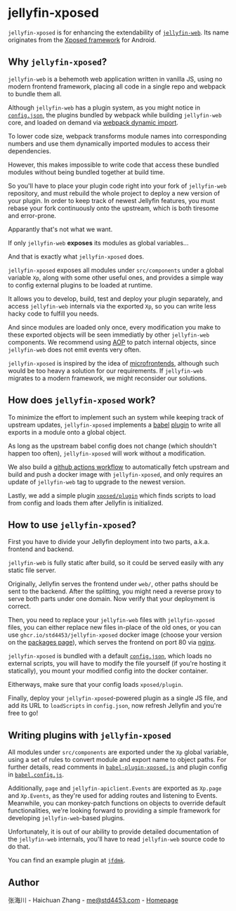 # jellyfin-xposed

`jellyfin-xposed` is for enhancing the extendability of [`jellyfin-web`](https://github.com/jellyfin/jellyfin-web). Its name originates from the [Xposed framework](https://www.xda-developers.com/xposed-framework-hub/) for Android.

## Why `jellyfin-xposed`?

`jellyfin-web` is a behemoth web application written in vanilla JS, using no modern frontend framework, placing all code in a single repo and webpack to bundle them all.

Although `jellyfin-web` has a plugin system, as you might notice in [`config.json`](https://github.com/jellyfin/jellyfin-web/blob/v10.7.7/src/config.json#L27), the plugins bundled by webpack while building `jellyfin-web` core, and loaded on demand via [webpack dynamic import](https://webpack.js.org/guides/code-splitting/#dynamic-imports).

To lower code size, webpack transforms module names into corresponding numbers and use them dynamically imported modules to access their dependencies. 

However, this makes impossible to write code that access these bundled modules without being bundled together at build time. 

So you'll have to place your plugin code right into your fork of `jellyfin-web` repository, and must rebuild the whole project to deploy a new version of your plugin. In order to keep track of newest Jellyfin features, you must rebase your fork continuously onto the upstream, which is both tiresome and error-prone.

Apparantly that's not what we want.

If only `jellyfin-web` **exposes** its modules as global variables... 

And that is exactly what `jellyfin-xposed` does.

`jellyfin-xposed` exposes all modules under `src/components` under a global variable `Xp`, along with some other useful ones, and provides a simple way to config external plugins to be loaded at runtime.

It allows you to develop, build, test and deploy your plugin separately, and access `jellyfin-web` internals via the exported `Xp`, so you can write less hacky code to fulfill you needs.

And since modules are loaded only once, every modification you make to these exported objects will be seen immediatly by other `jellyfin-web` components. We recommend using [AOP](https://en.wikipedia.org/wiki/Aspect-oriented_programming) to patch internal objects, since `jellyfin-web` does not emit events very often.

`jellyfin-xposed` is inspired by the idea of [microfrontends](https://micro-frontends.org/), although such would be too heavy a solution for our requirements. If `jellyfin-web` migrates to a modern framework, we might reconsider our solutions.

## How does `jellyfin-xposed` work?

To minimize the effort to implement such an system while keeping track of upstream updates, `jellyfin-xposed` implements a [babel](https://babeljs.io/) [plugin](babel-plugin-xposed.js) to write all exports in a module onto a global object. 

As long as the upstream babel config does not change (which shouldn't happen too often), `jellyfin-xposed` will work without a modification.

We also build a [github actions workflow](.github/workflows/main.yml) to automatically fetch upstream and build and push a docker image with `jellyfin-xposed`, and only requires an update of `jellyfin-web` tag to upgrade to the newest version.

Lastly, we add a simple plugin [`xposed/plugin`](src/plugins/xposed/plugin.js) which finds scripts to load from config and loads them after Jellyfin is initialized.

## How to use `jellyfin-xposed`?

First you have to divide your Jellyfin deployment into two parts, a.k.a. frontend and backend.

`jellyfin-web` is fully static after build, so it could be served easily with any static file server. 

Originally, Jellyfin serves the frontend under `web/`, other paths should be sent to the backend. After the splitting, you might need a reverse proxy to serve both parts under one domain. Now verify that your deployment is correct.

Then, you need to replace your `jellyfin-web` files with `jellyfin-xposed` files, you can either replace new files in-place of the old ones, or you can use `ghcr.io/std4453/jellyfin-xposed` docker image (choose your version on the [packages page](https://github.com/std4453/jellyfin-xposed/pkgs/container/jellyfin-xposed)), which serves the frontend on port 80 via [nginx](https://hub.docker.com/_/nginx).

`jellyfin-xposed` is bundled with a default [`config.json`](src/config.json), which loads no external scripts, you will have to modify the file yourself (if you're hosting it statically), you mount your modified config into the docker container. 

Eitherways, make sure that your config loads `xposed/plugin`.

Finally, deploy your `jellyfin-xposed`-powered plugin as a single JS file, and add its URL to `loadScripts` in `config.json`, now refresh Jellyfin and you're free to go!

## Writing plugins with `jellyfin-xposed`

All modules under `src/components` are exported under the `Xp` global variable, using a set of rules to convert module and export name to object paths. For further details, read comments in [`babel-plugin-xposed.js`](babel-plugin-xposed.js) and plugin config in [`babel.config.js`](babel.config.js).

Additionally, `page` and `jellyfin-apiclient.Events` are exported as `Xp.page` and `Xp.Events`, as they're used for adding routes and listening to Events. Meanwhile, you can monkey-patch functions on objects to override default functionalities, we're looking forward to providing a simple framework for developing `jellyfin-web`-based plugins.

Unfortunately, it is out of our ability to provide detailed documentation of the `jellyfin-web` internals, you'll have to read `jellyfin-web` source code to do that.

You can find an example plugin at [`jfdmk`](https://github.com/std4453/jfdmk).

## Author

张海川 - Haichuan Zhang - [me@std4453.com](mailto:me@std4453.com) - [Homepage](https://blog.std4453.com:444)
